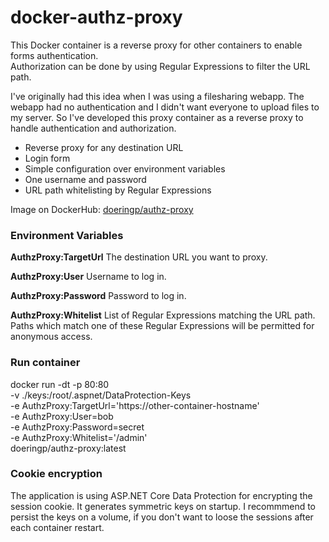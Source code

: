 # docker-authz-proxy

This Docker container is a reverse proxy for other containers to enable forms authentication. \
Authorization can be done by using Regular Expressions to filter the URL path.

I've originally had this idea when I was using a filesharing webapp.
The webapp had no authentication and I didn't want everyone to upload files to my server.
So I've developed this proxy container as a reverse proxy to handle authentication and authorization.

* Reverse proxy for any destination URL
* Login form
* Simple configuration over environment variables
* One username and password
* URL path whitelisting by Regular Expressions

Image on DockerHub: [doeringp/authz-proxy](https://hub.docker.com/r/doeringp/authz-proxy)

### Environment Variables
**AuthzProxy:TargetUrl**
The destination URL you want to proxy.

**AuthzProxy:User**
Username to log in.

**AuthzProxy:Password**
Password to log in.

**AuthzProxy:Whitelist**
List of Regular Expressions matching the URL path. Paths which match one of these Regular Expressions will be permitted for anonymous access.

### Run container
docker run -dt -p 80:80 \
    -v ./keys:/root/.aspnet/DataProtection-Keys \
    -e AuthzProxy:TargetUrl='https://other-container-hostname' \
    -e AuthzProxy:User=bob \
    -e AuthzProxy:Password=secret \
    -e AuthzProxy:Whitelist='/admin' \
    doeringp/authz-proxy:latest

### Cookie encryption
The application is using ASP.NET Core Data Protection for encrypting the session cookie.
It generates symmetric keys on startup.
I recommmend to persist the keys on a volume, if you don't want to loose the sessions after each container restart.
